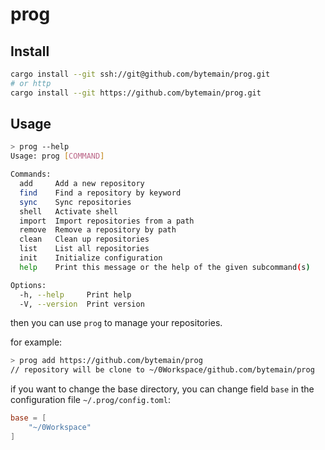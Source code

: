 # prog

## Install

```sh
cargo install --git ssh://git@github.com/bytemain/prog.git
# or http
cargo install --git https://github.com/bytemain/prog.git
```

## Usage

```sh
> prog --help
Usage: prog [COMMAND]

Commands:
  add     Add a new repository
  find    Find a repository by keyword
  sync    Sync repositories
  shell   Activate shell
  import  Import repositories from a path
  remove  Remove a repository by path
  clean   Clean up repositories
  list    List all repositories
  init    Initialize configuration
  help    Print this message or the help of the given subcommand(s)

Options:
  -h, --help     Print help
  -V, --version  Print version
```

then you can use `prog` to manage your repositories.

for example:

```sh
> prog add https://github.com/bytemain/prog
// repository will be clone to ~/0Workspace/github.com/bytemain/prog
```

if you want to change the base directory, you can change field `base` in the configuration file `~/.prog/config.toml`:

```toml
base = [
    "~/0Workspace"
]
```
